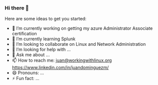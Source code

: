 ### Hi there 👋


Here are some ideas to get you started:

- 🔭 I’m currently working on getting my azure Administrator Associate certification
- 🌱 I’m currently learning Splunk
- 👯 I’m looking to collaborate on Linux and Network Administration
- 🤔 I’m looking for help with ...
- 💬 Ask me about ...
- 📫 How to reach me: juan@workingwithlinux.org https://www.linkedin.com/in/juandominguezm/
- 😄 Pronouns: ...
- ⚡ Fun fact: ...

